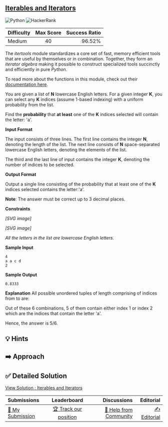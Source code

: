## [Iterables and Iterators](https://www.hackerrank.com/challenges/iterables-and-iterators)

![Python](https://img.shields.io/badge/python-3670A0?style=for-the-badge&logo=python&logoColor=ffdd54) ![HackerRank](https://img.shields.io/badge/-Hackerrank-2EC866?style=for-the-badge&logo=HackerRank&logoColor=white)

| Difficulty | Max Score | Success Ratio |
| :--------- | :-------: | ------------: |
| Medium     |    40     |        96.52% |

The *itertools* module standardizes a core set of fast, memory efficient tools that are useful by themselves or in combination. Together, they form an *iterator algebra* making it possible to construct specialized tools succinctly and efficiently in pure *Python*. 


To read more about the functions in this module, check out their [documentation here](https://docs.python.org/2/library/itertools.html). 


You are given a list of **N** lowercase English letters. For a given integer **K**, you can select any **K** indices (assume 1-based indexing) with a uniform probability from the list.



Find the **probability** that **at least** one of the **K** indices selected will contain the letter: 'a'.


**Input Format**


The input consists of three lines. The first line contains the integer **N**, denoting the length of the list. The next line consists of **N** space-separated lowercase English letters, denoting the elements of the list. 

The third and the last line of input contains the integer **K**, denoting the number of indices to be selected.


**Output Format**


Output a single line consisting of the probability that at least one of the **K** indices selected contains the letter:'a'.

**Note**: The answer must be correct up to 3 decimal places. 


**Constraints**


 *[SVG image]* 


 *[SVG image]* 


*All the letters in the list are lowercase English letters.*


**Sample Input**



```
4 
a a c d
2

```

**Sample Output**



```
0.8333

```

**Explanation**
All possible unordered tuples of length  comprising of indices from  to  are:


Out of these 6 combinations, 5 of them contain either index 1 or index 2 which are the indices that contain the letter 'a'.

Hence, the answer is 5/6.


## 💡 Hints 

## ➡️ Approach 

## ✅ Detailed Solution
[View Solution : Iterables and Iterators](./iterables_and_iterators.py)

| Submissions                                                                                  |                                            Leaderboard                                            |                                                                                  Discussions |                                                                              Editorial |
| :------------------------------------------------------------------------------------------- | :-----------------------------------------------------------------------------------------------: | -------------------------------------------------------------------------------------------: | -------------------------------------------------------------------------------------: |
| [📝 My Submission](https://www.hackerrank.com/challenges/iterables-and-iterators/submissions) | [🏆 Track our position](https://www.hackerrank.com/challenges/iterables-and-iterators/leaderboard) | [🤔 Help from Community](https://www.hackerrank.com/challenges/iterables-and-iterators/forum) | [✍️ Editorial](https://www.hackerrank.com/challenges/iterables-and-iterators/editorial) |


